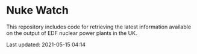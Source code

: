 # Nuke Watch

This repository includes code for retrieving the latest information available on the output of EDF nuclear power plants in the UK.

Last updated: 2021-05-15 04:14